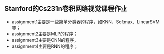 
## Stanford的Cs231n卷积网络视觉课程作业

- assignment1主要是一些简单分类器的程序，如KNN、Softmax、LinearSVM等；
- assignment2主要是MLP的程序；
- assignment3主要是CNN的程序，
- assignment4主要是RNN的程序；
